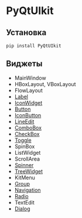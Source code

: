 # PyQtUIkit

## Установка

```shell
pip install PyQtUIkit
```

## Виджеты

- MainWindow
- HBoxLayout, VBoxLayout
- FlowLayout
- [Label](doc%2Flabel.md)
- [IconWidget](doc%2Ficon_widget.md)
- [Button](doc%2Fbutton.md)
- [IconButton](doc%2Ficon_button.md)
- [LineEdit](doc%2Fline_edit.md)
- [ComboBox](doc%2Fcombo_box.md)
- [CheckBox](doc%2Fcheck_box.md)
- [Toggle](doc%2Ftoggle.md)
- SpinBox
- ListWidget
- ScrollArea
- [Spinner](doc%2Fspinner.md)
- [TreeWidget](doc%2Ftree_widget.md)
- KitMenu
- [Group](doc%2Fgroup.md)
- [Navigation](doc%2Fnavigation.md)
- [Radio](doc%2Fradio.md)
- TextEdit
- [Dialog](doc%2Fdialog.md)
